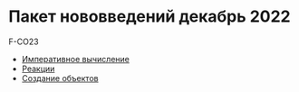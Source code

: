 # Пакет нововведений декабрь 2022

F-CO23 

* [Императивное вычисление](js.ms)
* [Реакции](reaction.ms)
* [Создание объектов](create.ms)